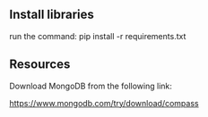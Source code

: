 ## Install libraries

run the command: pip install -r requirements.txt

## Resources

Download MongoDB from the following link:

https://www.mongodb.com/try/download/compass
